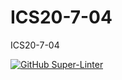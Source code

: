 # ICS20-7-04
ICS20-7-04

[![GitHub Super-Linter](https://github.com/RomanBallinFaxJah/ICS20-7-04/workflows/Lint%20Code%20Base/badge.svg)](https://github.com/marketplace/actions/super-linter)
